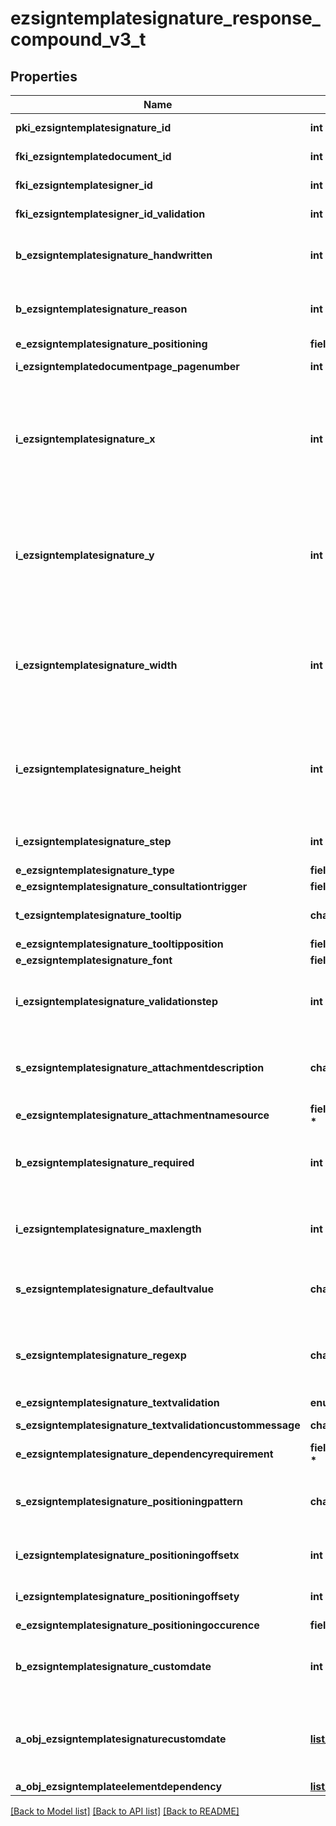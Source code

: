 # ezsigntemplatesignature_response_compound_v3_t

## Properties
Name | Type | Description | Notes
------------ | ------------- | ------------- | -------------
**pki_ezsigntemplatesignature_id** | **int** | The unique ID of the Ezsigntemplatesignature | 
**fki_ezsigntemplatedocument_id** | **int** | The unique ID of the Ezsigntemplatedocument | 
**fki_ezsigntemplatesigner_id** | **int** | The unique ID of the Ezsigntemplatesigner | 
**fki_ezsigntemplatesigner_id_validation** | **int** | The unique ID of the Ezsigntemplatesigner | [optional] 
**b_ezsigntemplatesignature_handwritten** | **int** | Whether the Ezsigntemplatesignature must be handwritten or not when eEzsigntemplatesignatureType &#x3D; Signature. | [optional] 
**b_ezsigntemplatesignature_reason** | **int** | Whether the Ezsigntemplatesignature must include a reason or not when eEzsigntemplatesignatureType &#x3D; Signature. | [optional] 
**e_ezsigntemplatesignature_positioning** | **field_e_ezsigntemplatesignature_positioning_t \*** |  | [optional] 
**i_ezsigntemplatedocumentpage_pagenumber** | **int** | The page number in the Ezsigntemplatedocument | 
**i_ezsigntemplatesignature_x** | **int** | The X coordinate (Horizontal) where to put the Ezsigntemplatesignature on the page.  Coordinate is calculated at 100dpi (dot per inch). So for example, if you want to put the Ezsigntemplatesignature 2 inches from the left border of the page, you would use \&quot;200\&quot; for the X coordinate. | [optional] 
**i_ezsigntemplatesignature_y** | **int** | The Y coordinate (Vertical) where to put the Ezsigntemplatesignature on the page.  Coordinate is calculated at 100dpi (dot per inch). So for example, if you want to put the Ezsigntemplatesignature 3 inches from the top border of the page, you would use \&quot;300\&quot; for the Y coordinate. | [optional] 
**i_ezsigntemplatesignature_width** | **int** | The width of the Ezsigntemplatesignature.  Size is calculated at 100dpi (dot per inch). So for example, if you want the Ezsigntemplatesignature to have a width of 2 inches, you would use \&quot;200\&quot; for the iEzsigntemplatesignatureWidth. | [optional] 
**i_ezsigntemplatesignature_height** | **int** | The height of the Ezsigntemplatesignature.  Size is calculated at 100dpi (dot per inch). So for example, if you want the Ezsigntemplatesignature to have an height of 2 inches, you would use \&quot;200\&quot; for the iEzsigntemplatesignatureHeight. | [optional] 
**i_ezsigntemplatesignature_step** | **int** | The step when the Ezsigntemplatesigner will be invited to sign | 
**e_ezsigntemplatesignature_type** | **field_e_ezsigntemplatesignature_type_t \*** |  | 
**e_ezsigntemplatesignature_consultationtrigger** | **field_e_ezsigntemplatesignature_consultationtrigger_t \*** |  | [optional] 
**t_ezsigntemplatesignature_tooltip** | **char \*** | A tooltip that will be presented to Ezsigntemplatesigner about the Ezsigntemplatesignature | [optional] 
**e_ezsigntemplatesignature_tooltipposition** | **field_e_ezsigntemplatesignature_tooltipposition_t \*** |  | [optional] 
**e_ezsigntemplatesignature_font** | **field_e_ezsigntemplatesignature_font_t \*** |  | [optional] 
**i_ezsigntemplatesignature_validationstep** | **int** | The step when the Ezsigntemplatesigner will be invited to validate the Ezsigntemplatesignature of eEzsigntemplatesignatureType Attachments | [optional] 
**s_ezsigntemplatesignature_attachmentdescription** | **char \*** | The description attached to the attachment name added in Ezsigntemplatesignature of eEzsigntemplatesignatureType Attachments | [optional] 
**e_ezsigntemplatesignature_attachmentnamesource** | **field_e_ezsigntemplatesignature_attachmentnamesource_t \*** |  | [optional] 
**b_ezsigntemplatesignature_required** | **int** | Whether the Ezsigntemplatesignature is required or not. This field is relevant only with Ezsigntemplatesignature with eEzsigntemplatesignatureType &#x3D; Attachments. | [optional] 
**i_ezsigntemplatesignature_maxlength** | **int** | The maximum length for the value in the Ezsigntemplatesignature  This can only be set if eEzsigntemplatesignatureType is **FieldText** or **FieldTextarea** | [optional] 
**s_ezsigntemplatesignature_defaultvalue** | **char \*** | The default value for the Ezsigntemplatesignature  You can use the codes below and they will be replaced at signature time.    | Code | Description | Example | | ------------------------- | ------------ | ------------ | | {sUserFirstname} | The first name of the contact | John | | {sUserLastname} | The last name of the contact | Doe | | {sUserJobtitle} | The job title | Sales Representative | | {sCompany} | Company name | eZmax Solutions Inc. | | {sEmailAddress} | The email address | email@example.com | | {sPhoneE164} | A phone number in E.164 Format | +15149901516 | | {sPhoneE164Cell} | A phone number in E.164 Format | +15149901516 | | [optional] 
**s_ezsigntemplatesignature_regexp** | **char \*** | A regular expression to indicate what values are acceptable for the Ezsigntemplatesignature.  This can only be set if eEzsigntemplatesignatureType is **Text** or **Textarea** | [optional] 
**e_ezsigntemplatesignature_textvalidation** | **enum_textvalidation_t \*** |  | [optional] 
**s_ezsigntemplatesignature_textvalidationcustommessage** | **char \*** | Description of validation rule. Show by signatory. | [optional] 
**e_ezsigntemplatesignature_dependencyrequirement** | **field_e_ezsigntemplatesignature_dependencyrequirement_t \*** |  | [optional] 
**s_ezsigntemplatesignature_positioningpattern** | **char \*** | The string pattern to search for the positioning. **This is not a regexp**  This will be required if **eEzsigntemplatesignaturePositioning** is set to **PerCoordinates** | [optional] 
**i_ezsigntemplatesignature_positioningoffsetx** | **int** | The offset X  This will be required if **eEzsigntemplatesignaturePositioning** is set to **PerCoordinates** | [optional] 
**i_ezsigntemplatesignature_positioningoffsety** | **int** | The offset Y  This will be required if **eEzsigntemplatesignaturePositioning** is set to **PerCoordinates** | [optional] 
**e_ezsigntemplatesignature_positioningoccurence** | **field_e_ezsigntemplatesignature_positioningoccurence_t \*** |  | [optional] 
**b_ezsigntemplatesignature_customdate** | **int** | Whether the Ezsigntemplatesignature has a custom date format or not. (Only possible when eEzsigntemplatesignatureType is **Name** or **Handwritten**) | [optional] 
**a_obj_ezsigntemplatesignaturecustomdate** | [**list_t**](ezsigntemplatesignaturecustomdate_response_v2.md) \* | An array of custom date blocks that will be filled at the time of signature.  Can only be used if bEzsigntemplatesignatureCustomdate is true.  Use an empty array if you don&#39;t want to have a date at all. | [optional] 
**a_obj_ezsigntemplateelementdependency** | [**list_t**](ezsigntemplateelementdependency_response.md) \* |  | [optional] 

[[Back to Model list]](../README.md#documentation-for-models) [[Back to API list]](../README.md#documentation-for-api-endpoints) [[Back to README]](../README.md)


